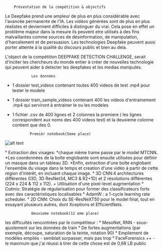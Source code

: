 		Présentation de la compétition & objectifs

Le Deepfake prend une ampleur de plus en plus considérable avec l'avancée permanente de l'IA. Les vidéos générées 
sont de plus en plus réalistes et deviennent difficiles à distinguer du vrai. Cela pose en effet un problème majeur 
dans la mesure ils peuvent etre utilisés à des fins malvaillantes comme sources de désinformation, de manipulation, 
d'harcelement et de persuasion. Les technologies Deepfake peuvent aussi porter atteinte à la qualité du discours 
public et bien au dela.

L'object de la compétition DEEPFAKE DETECTION CHALLENGE, serait d'inciter les chercheurs du monde entier à créer de
nouvelles technologie qui peuvent aider à detecter les deepfakes et les medias manipulés.

                Les données

- 1 dossier test_videos contenant toutes 400 videos de test .mp4 pour tester le modele
- 1 dossier train_sample_videos contenant 400 les videos d'entrainement .mp4 qui serviront à entrainer
  le ou les modeles
- 1 fichier .csv de 400 lignes et 2 colonnes la premiere ( les lignes correspondent aux noms des 400 videos test) et 
  la deuxieme colonne contient que des 0.

              Premièr notebook(5eme place)

![alt text](https://github.com/mehdiguel/DeepLearningIASchool/blob/main/image.jpg?raw=true)	
		
° Extraction des visages: 
	*chaque nième trame passe par le model MTCNN.
 	*Les coordonnées de la boîte englobante sont ensuite utilisées pour définir 	un masque dans un tableau 3D.
	*Enfin, extraction d'une boîte englobant l'ensemble du visage dans le temps 	et creation d'une vidéo à partir de cette région d'intérêt, en incluant 		chaque image.
° 3D CNN:4 architectures différentes (I3D, 3D ResNet34, MC3 & R2+1D) et 2 résolutions différentes (224 x 224 & 112 x 112). + Utilisation d'une pixel-level augmentation
° Cutmix: Stratégie de régularisation pour former des classificateurs forts avec des caractéristiques localisables
° AdamW : a 1-cycle learning rate scheduler.
° 2D CNN: Choix du SE-ResNeXT50 pour le model final, tout en essayant plusieurs autres, dont Xceptions et EfficientNets.



                Deuxieme notebook(12 eme place)
 
les difficultés rencontrées par le compétiteur :
° MesoNet, RNN - sous-ajustement sur les données de train
° De fortes augmentations (par exemple, découpe, saturation de la teinte, rotation 90)
° Empilement de modèles empilés - semblait surpasser, mais pas trop
° FaceForensics ++ - le maximum que j'ai réussi à tirer de cette chose est de 0,68 LB public

